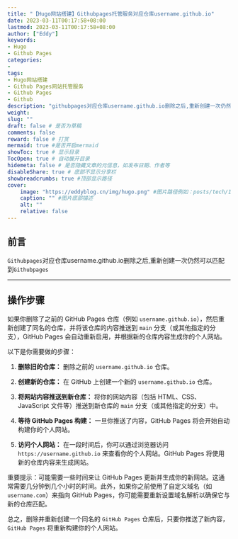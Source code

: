 ```yaml
---
title: "【Hugo网站搭建】Githubpages托管服务对应仓库username.github.io"
date: 2023-03-11T00:17:58+08:00
lastmod: 2023-03-11T00:17:58+08:00
author: ["Eddy"]
keywords: 
- Hugo
- Github Pages
categories: 
- 
tags: 
- Hugo网站搭建
- Github Pages网站托管服务
- Github Pages
- Github
description: "githubpages对应仓库username.github.io删除之后,重新创建一次仍然可以匹配到githubpages"
weight:
slug: ""
draft: false # 是否为草稿
comments: false
reward: false # 打赏
mermaid: true #是否开启mermaid
showToc: true # 显示目录
TocOpen: true # 自动展开目录
hidemeta: false # 是否隐藏文章的元信息，如发布日期、作者等
disableShare: true # 底部不显示分享栏
showbreadcrumbs: true #顶部显示路径
cover:
    image: "https://eddyblog.cn/img/hugo.png" #图片路径例如：posts/tech/123/123.png
    caption: "" #图片底部描述
    alt: ""
    relative: false
---
```

## 前言

`Githubpages`对应仓库username.github.io删除之后,重新创建一次仍然可以匹配到`Githubpages`

---

## 操作步骤

如果你删除了之前的 GitHub Pages 仓库（例如 `username.github.io`），然后重新创建了同名的仓库，并将该仓库的内容推送到 `main` 分支（或其他指定的分支），GitHub Pages 会自动重新启用，并根据新的仓库内容生成你的个人网站。

以下是你需要做的步骤：

1. **删除旧的仓库：** 删除之前的 `username.github.io` 仓库。

2. **创建新的仓库：** 在 GitHub 上创建一个新的 `username.github.io` 仓库。

3. **将网站内容推送到新仓库：** 将你的网站内容（包括 HTML、CSS、JavaScript 文件等）推送到新仓库的 `main` 分支（或其他指定的分支）中。

4. **等待 GitHub Pages 构建：** 一旦你推送了内容，GitHub Pages 将会开始自动构建你的个人网站。

5. **访问个人网站：** 在一段时间后，你可以通过浏览器访问 `https://username.github.io` 来查看你的个人网站。GitHub Pages 将使用新的仓库内容来生成网站。

重要提示：可能需要一些时间来让 GitHub Pages 更新并生成你的新网站。这通常需要几分钟到几个小时的时间。此外，如果你之前使用了自定义域名（如 `username.com`）来指向 GitHub Pages，你可能需要重新设置域名解析以确保它与新的仓库匹配。

总之，删除并重新创建一个同名的 `GitHub Pages` 仓库后，只要你推送了新内容，`GitHub Pages` 将重新构建你的个人网站。

